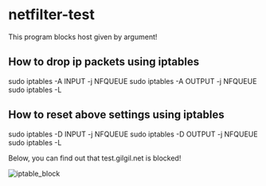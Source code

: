 # netfilter-test
This program blocks host given by argument!

## How to drop ip packets using iptables
sudo iptables -A INPUT -j NFQUEUE
sudo iptables -A OUTPUT -j NFQUEUE
sudo iptables -L

## How to reset above settings using iptables
sudo iptables -D INPUT -j NFQUEUE
sudo iptables -D OUTPUT -j NFQUEUE
sudo iptables -L


Below, you can find out that test.gilgil.net is blocked!

![iptable_block](https://user-images.githubusercontent.com/31784008/139526384-3a0eb540-869e-4a78-a468-4ca4fae1506f.PNG)
